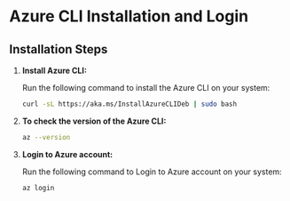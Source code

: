 # Azure CLI Installation and Login

## Installation Steps

1. **Install Azure CLI:**
   
   Run the following command to install the Azure CLI on your system:

   ```bash
   curl -sL https://aka.ms/InstallAzureCLIDeb | sudo bash

2. **To check the version of the Azure CLI:**
   
   ```bash
   az --version

3. **Login to Azure account:**
   
   Run the following command to Login to Azure account on your system:

   ```bash
   az login
